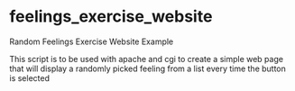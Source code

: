 # feelings_exercise_website
Random Feelings Exercise Website Example

This script is to be used with apache and cgi to create a simple web page that will display a randomly picked feeling from a list every time the button is selected
